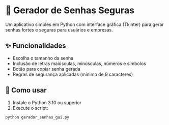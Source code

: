 # 🔐 Gerador de Senhas Seguras

Um aplicativo simples em Python com interface gráfica (Tkinter) para gerar senhas fortes e seguras para usuários e empresas.

## ✨ Funcionalidades

- Escolha o tamanho da senha
- Inclusão de letras maiúsculas, minúsculas, números e símbolos
- Botão para copiar senha gerada
- Regras de segurança aplicadas (mínimo de 9 caracteres)

## 🚀 Como usar

1. Instale o Python 3.10 ou superior
2. Execute o script:

```bash
python gerador_senhas_gui.py
